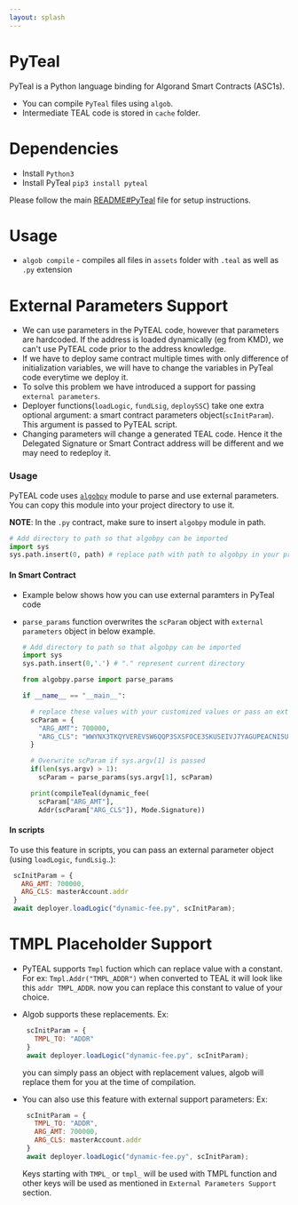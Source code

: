 ```yaml
---
layout: splash
---
```


# PyTeal

PyTeal is a Python language binding for Algorand Smart Contracts (ASC1s).

- You can compile `PyTeal` files using `algob`.
- Intermediate TEAL code is stored in `cache` folder.


# Dependencies

- Install `Python3`
- Install PyTeal `pip3 install pyteal`

Please follow the main [README#PyTeal](https://github.com/scale-it/algo-builder#pyteal) file for setup instructions.


# Usage

- `algob compile` - compiles all files in `assets` folder with `.teal` as well as `.py` extension

# External Parameters Support

- We can use parameters in the PyTEAL code, however that parameters are hardcoded.
If the address is loaded dynamically (eg from KMD), we can't use PyTEAL code prior to the address knowledge.
- If we have to deploy same contract multiple times with only difference of initialization variables, we will have to change the variables in PyTeal code everytime we deploy it.
- To solve this problem we have introduced a support for passing `external parameters`.
- Deployer functions(`loadLogic`, `fundLsig`, `deploySSC`) take one extra optional argument: a smart contract parameters object(`scInitParam`). This argument is passed to PyTEAL script.
- Changing parameters will change a generated TEAL code. Hence it the Delegated Signature or Smart Contract address will be different and we may need to redeploy it.

### Usage

PyTEAL code uses [`algobpy`](https://github.com/scale-it/algo-builder/tree/master/examples/algobpy) module to parse and use external parameters. You can copy this module into your project directory to use it.

**NOTE**: In the `.py` contract, make sure to insert `algobpy` module in path.
```py
# Add directory to path so that algobpy can be imported
import sys
sys.path.insert(0, path) # replace path with path to algobpy in your project
```

#### In Smart Contract

- Example below shows how you can use external paramters in PyTeal code
- `parse_params` function overwrites the `scParam` object with `external parameters` object in below example.

  ```py
  # Add directory to path so that algobpy can be imported
  import sys
  sys.path.insert(0,'.') # "." represent current directory

  from algobpy.parse import parse_params

  if __name__ == "__main__":

    # replace these values with your customized values or pass an external parameter
    scParam = {
      "ARG_AMT": 700000,
      "ARG_CLS": "WWYNX3TKQYVEREVSW6QQP3SXSFOCE3SKUSEIVJ7YAGUPEACNI5UGI4DZCE",
    }

    # Overwrite scParam if sys.argv[1] is passed
    if(len(sys.argv) > 1):
      scParam = parse_params(sys.argv[1], scParam)

    print(compileTeal(dynamic_fee(
      scParam["ARG_AMT"],
      Addr(scParam["ARG_CLS"]), Mode.Signature))
  ```

#### In scripts

To use this feature in scripts, you can pass an external parameter object (using `loadLogic`, `fundLsig`..):
   ```js
    scInitParam = {
      ARG_AMT: 700000,
      ARG_CLS: masterAccount.addr
    }
    await deployer.loadLogic("dynamic-fee.py", scInitParam);
   ```

# TMPL Placeholder Support

- PyTEAL supports `Tmpl` fuction which can replace value with a constant.
  For ex: `Tmpl.Addr("TMPL_ADDR")`
  when converted to TEAL it will look like this `addr TMPL_ADDR`. now you can replace this constant to value of your choice.
- Algob supports these replacements. Ex:
   ```js
    scInitParam = {
      TMPL_TO: "ADDR"
    }
    await deployer.loadLogic("dynamic-fee.py", scInitParam);
   ```
   you can simply pass an object with replacement values, algob will replace them for you at the time of compilation.

- You can also use this feature with external support parameters: Ex:
   ```js
    scInitParam = {
      TMPL_TO: "ADDR",
      ARG_AMT: 700000,
      ARG_CLS: masterAccount.addr
    }
    await deployer.loadLogic("dynamic-fee.py", scInitParam);
   ```
  Keys starting with `TMPL_` or `tmpl_` will be used with TMPL function and other keys will be used as mentioned in `External Parameters Support` section.
